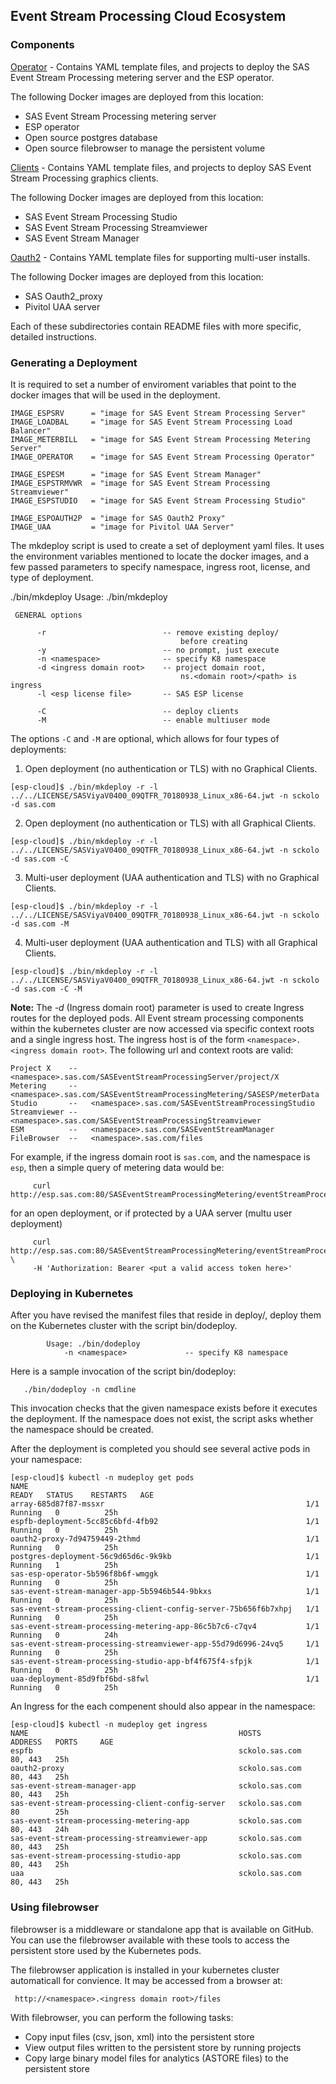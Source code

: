 ## Event Stream Processing Cloud Ecosystem

### Components
[Operator](/esp-cloud/operator) - Contains YAML template files, and projects to deploy the SAS Event Stream Processing metering server and the ESP operator. 

The following Docker images are deployed from this location:
  * SAS Event Stream Processing metering server
  * ESP operator
  * Open source postgres database
  * Open source filebrowser to manage the persistent volume


[Clients](/esp-cloud/clients) - Contains YAML template files, and projects to deploy SAS Event Stream Processing 
graphics clients.  

The following Docker images are deployed from this location: 
  * SAS Event Stream Processing Studio
  * SAS Event Stream Processing Streamviewer
  * SAS Event Stream Manager

[Oauth2](/esp-cloud/oauth2) - Contains YAML template files for supporting multi-user installs.

The following Docker images are deployed from this location: 
  * SAS Oauth2_proxy
  * Pivitol UAA server

Each of these subdirectories contain README files with more specific, detailed instructions.

### Generating a Deployment

It is required to set a number of enviroment variables that point to the docker images that will be used in the deployment. 

```shell
IMAGE_ESPSRV      = "image for SAS Event Stream Processing Server"
IMAGE_LOADBAL     = "image for SAS Event Stream Processing Load Balancer"
IMAGE_METERBILL   = "image for SAS Event Stream Processing Metering Server"
IMAGE_OPERATOR    = "image for SAS Event Stream Processing Operator"

IMAGE_ESPESM      = "image for SAS Event Stream Manager"
IMAGE_ESPSTRMVWR  = "image for SAS Event Stream Processing Streamviewer"
IMAGE_ESPSTUDIO   = "image for SAS Event Stream Processing Studio"

IMAGE_ESPOAUTH2P  = "image for SAS Oauth2 Proxy"
IMAGE_UAA         = "image for Pivitol UAA Server"
```

The mkdeploy script is used to create a set of deployment yaml files. It uses the environment variables mentioned to locate the docker images, and a few passed parameters to specify namespace, ingress root, license, and type of deployment.

   ./bin/mkdeploy
   Usage: ./bin/mkdeploy

     GENERAL options

          -r                          -- remove existing deploy/
                                          before creating
          -y                          -- no prompt, just execute
          -n <namespace>              -- specify K8 namespace
          -d <ingress domain root>    -- project domain root,
                                          ns.<domain root>/<path> is ingress
          -l <esp license file>       -- SAS ESP license

          -C                          -- deploy clients
          -M                          -- enable multiuser mode

    
The options `-C` and `-M` are optional, which allows for four types of deployments:

1. Open deployment (no authentication or TLS) with no Graphical Clients. 
```shell
[esp-cloud]$ ./bin/mkdeploy -r -l ../../LICENSE/SASViyaV0400_09QTFR_70180938_Linux_x86-64.jwt -n sckolo -d sas.com
```
2. Open deployment (no authentication or TLS) with all Graphical Clients. 
```shell
[esp-cloud]$ ./bin/mkdeploy -r -l ../../LICENSE/SASViyaV0400_09QTFR_70180938_Linux_x86-64.jwt -n sckolo -d sas.com -C
```
3. Multi-user deployment (UAA authentication and TLS) with no Graphical Clients.
```shell
[esp-cloud]$ ./bin/mkdeploy -r -l ../../LICENSE/SASViyaV0400_09QTFR_70180938_Linux_x86-64.jwt -n sckolo -d sas.com -M
```
4. Multi-user deployment (UAA authentication and TLS) with all Graphical Clients.
```shell
[esp-cloud]$ ./bin/mkdeploy -r -l ../../LICENSE/SASViyaV0400_09QTFR_70180938_Linux_x86-64.jwt -n sckolo -d sas.com -C -M
```

**Note:** The *-d* (Ingress domain root) parameter is used to create Ingress routes for the deployed pods.
All Event stream processing components within the kubernetes cluster are now accessed via specific context roots and a single ingress host. The ingress host is of the form `<namespace>.<ingress domain root>`. The following url and context roots are valid:

```
Project X    --   <namespace>.sas.com/SASEventStreamProcessingServer/project/X 
Metering     --   <namespace>.sas.com/SASEventStreamProcessingMetering/SASESP/meterData
Studio       --   <namespace>.sas.com/SASEventStreamProcessingStudio
Streamviewer --   <namespace>.sas.com/SASEventStreamProcessingStreamviewer
ESM          --   <namespace>.sas.com/SASEventStreamManager
FileBrowser  --   <namespace>.sas.com/files
```

For example, if the ingress domain root is `sas.com`, and the namespace is `esp`, then a simple query of metering data would be:
```
     curl http://esp.sas.com:80/SASEventStreamProcessingMetering/eventStreamProcessing/SASESP/meterData
```
for an open deployment, or if protected by a UAA server (multu user deployment)
```
     curl http://esp.sas.com:80/SASEventStreamProcessingMetering/eventStreamProcessing/SASESP/meterData \
     -H 'Authorization: Bearer <put a valid access token here>'
```


### Deploying in Kubernetes

After you have revised the manifest files that reside in deploy/, deploy them on the Kubernetes
cluster with the script bin/dodeploy.

```shell
        Usage: ./bin/dodeploy
            -n <namespace>             -- specify K8 namespace
```

Here is a sample invocation of the script bin/dodeploy:

```shell
   ./bin/dodeploy -n cmdline
```

This invocation checks that the given namespace exists before it executes the
deployment. If the namespace does not exist, the script asks whether the namespace should
be created.

After the deployment is completed you should see several active pods in your
namespace:

```
[esp-cloud]$ kubectl -n mudeploy get pods
NAME                                                              READY   STATUS    RESTARTS   AGE
array-685d87f87-mssxr                                             1/1     Running   0          25h
espfb-deployment-5cc85c6bfd-4fb92                                 1/1     Running   0          25h
oauth2-proxy-7d94759449-2thmd                                     1/1     Running   0          25h
postgres-deployment-56c9d65d6c-9k9kb                              1/1     Running   1          25h
sas-esp-operator-5b596f8b6f-wmggk                                 1/1     Running   0          25h
sas-event-stream-manager-app-5b5946b544-9bkxs                     1/1     Running   0          25h
sas-event-stream-processing-client-config-server-75b656f6b7xhpj   1/1     Running   0          25h
sas-event-stream-processing-metering-app-86c5b7c6-c7qv4           1/1     Running   0          24h
sas-event-stream-processing-streamviewer-app-55d79d6996-24vq5     1/1     Running   0          25h
sas-event-stream-processing-studio-app-bf4f675f4-sfpjk            1/1     Running   0          25h
uaa-deployment-85d9fbf6bd-s8fwl                                   1/1     Running   0          25h
```
An Ingress for the each compenent should also appear in the namespace:

```
[esp-cloud]$ kubectl -n mudeploy get ingress
NAME                                               HOSTS            ADDRESS   PORTS     AGE
espfb                                              sckolo.sas.com             80, 443   25h
oauth2-proxy                                       sckolo.sas.com             80, 443   25h
sas-event-stream-manager-app                       sckolo.sas.com             80, 443   25h
sas-event-stream-processing-client-config-server   sckolo.sas.com             80        25h
sas-event-stream-processing-metering-app           sckolo.sas.com             80, 443   24h
sas-event-stream-processing-streamviewer-app       sckolo.sas.com             80, 443   25h
sas-event-stream-processing-studio-app             sckolo.sas.com             80, 443   25h
uaa                                                sckolo.sas.com             80, 443   25h
```

### Using filebrowser

filebrowser is a middleware or standalone app that is available on GitHub.
You can use the filebrowser available with these tools to
access the persistent store used by the Kubernetes pods.  

The filebrowser application is installed in your kubernetes cluster automaticall for convience. It may be accessed
from a browser at:

     http://<namespace>.<ingress domain root>/files

With filebrowser, you can perform the following tasks:

* Copy input files (csv, json, xml) into the persistent store
* View output files written to the persistent store by running projects
* Copy large binary model files for analytics (ASTORE files) to the 
persistent store

